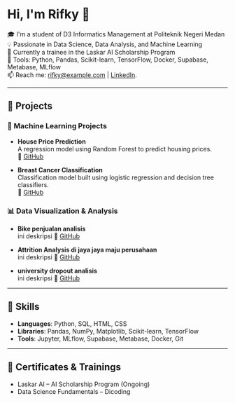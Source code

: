 # Hi, I'm Rifky 👋

🎓 I'm a student of D3 Informatics Management at Politeknik Negeri Medan  
💡 Passionate in Data Science, Data Analysis, and Machine Learning  
🚀 Currently a trainee in the Laskar AI Scholarship Program  
🔧 Tools: Python, Pandas, Scikit-learn, TensorFlow, Docker, Supabase, Metabase, MLflow  
📫 Reach me: rifky@example.com | [LinkedIn](https://www.linkedin.com/in/rifky-maulana-pasaribu?utm_source=share&utm_campaign=share_via&utm_content=profile&utm_medium=android_app).

---

## 🔬 Projects

### 🧠 Machine Learning Projects
- **House Price Prediction**  
  A regression model using Random Forest to predict housing prices.  
  🔗 [GitHub]()

- **Breast Cancer Classification**  
  Classification model built using logistic regression and decision tree classifiers.  
  🔗 [GitHub](https://github.com/rifkymaulana/cancer-classification)

### 📊 Data Visualization & Analysis
- **Bike penjualan analisis**  
    ini deskripsi
  🔗 [GitHub](https://github.com/Rifky-Maulana/streamlit-bike-dashboard_1)

- **Attrition Analysis di jaya jaya maju perusahaan**  
    ini deskripsi
  🔗 [GitHub](https://github.com/Rifky-Maulana/data-science-1)

- **university dropout analisis**  
    ini deskripsi
  🔗 [GitHub](https://github.com/Rifky-Maulana/data-science-2)
---

## 🧰 Skills

- **Languages**: Python, SQL, HTML, CSS
- **Libraries**: Pandas, NumPy, Matplotlib, Scikit-learn, TensorFlow
- **Tools**: Jupyter, MLflow, Supabase, Metabase, Docker, Git

---

## 📜 Certificates & Trainings
- Laskar AI – AI Scholarship Program (Ongoing)
- Data Science Fundamentals – Dicoding

